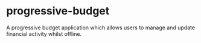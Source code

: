 # progressive-budget
A progressive budget application which allows users to manage and update financial activity whilst offline. 
